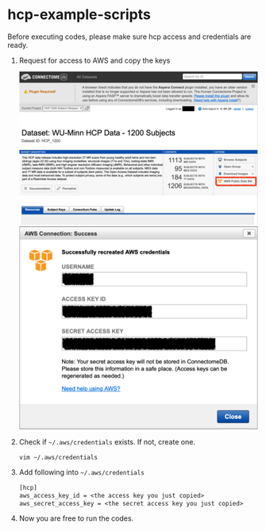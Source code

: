 # hcp-example-scripts

Before executing codes, please make sure hcp access and credentials are ready.

1. Request for access to AWS and copy the keys
    <div style="text-align: left;">
        <img src="assets/fig_0_AWS.png" alt="Click AWS public dataset" width="500"/>
    </div>

    <div style="text-align: left;">
        <img src="assets/fig_1_AWS_access.png" alt="Access" width="500"/>
    </div>

2. Check if `~/.aws/credentials` exists. If not, create one.
    ``` Terminal
    vim ~/.aws/credentials
    ```

3. Add following into `~/.aws/credentials`
    ```Shell
    [hcp]
    aws_access_key_id = <the access key you just copied>
    aws_secret_access_key = <the secret access key you just copied>
    ```

4. Now you are free to run the codes.
